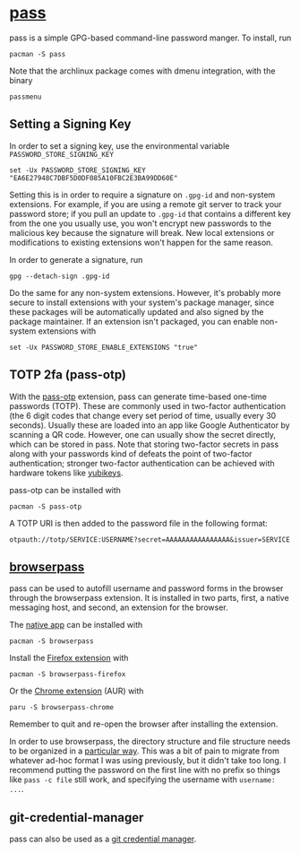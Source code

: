 # [pass](https://www.passwordstore.org/)

pass is a simple GPG-based command-line password manger. To install, run
```shell
pacman -S pass
```
Note that the archlinux package comes with dmenu integration, with the binary
```shell
passmenu
```

## Setting a Signing Key

In order to set a signing key, use the
environmental variable `PASSWORD_STORE_SIGNING_KEY`
```fish
set -Ux PASSWORD_STORE_SIGNING_KEY "EA6E27948C7DBF5D0DF085A10FBC2E3BA99DD60E"
```
Setting this is in order to require a signature on `.gpg-id` and non-system
extensions. For example, if you are using a remote git server to track your
password store; if you pull an update to `.gpg-id` that contains a different
key from the one you usually use, you won't encrypt new passwords to the
malicious key because the signature will break. New local extensions or
modifications to existing extensions won't happen for the same reason.

In order to generate a signature, run
```shell
gpg --detach-sign .gpg-id
```
Do the same for any non-system extensions. However, it's probably more secure
to install extensions with your system's package manager, since these packages
will be automatically updated and also signed by the package maintainer. If an
extension isn't packaged, you can enable non-system extensions with
```fish
set -Ux PASSWORD_STORE_ENABLE_EXTENSIONS "true"
```

## TOTP 2fa (pass-otp)

With the [pass-otp](https://github.com/tadfisher/pass-otp) extension, pass
can generate time-based one-time passwords (TOTP). These are commonly used
in two-factor authentication (the 6 digit codes that change every set period
of time, usually every 30 seconds). Usually these are loaded into an app
like Google Authenticator by scanning a QR code. However, one can usually
show the secret directly, which can be stored in pass. Note that storing
two-factor secrets in pass along with your passwords kind of defeats the
point of two-factor authentication; stronger two-factor authentication can
be achieved with hardware tokens like [yubikeys](https://www.yubico.com/).

pass-otp can be installed with
```shell
pacman -S pass-otp
```
A TOTP URI is then added to the password file in the following format:
```text
otpauth://totp/SERVICE:USERNAME?secret=AAAAAAAAAAAAAAAA&issuer=SERVICE
```

## [browserpass](https://github.com/browserpass/browserpass-extension)

pass can be used to autofill username and password forms in the browser
through the browserpass extension. It is installed in two parts, first,
a native messaging host, and second, an extension for the browser.

The [native app](https://github.com/browserpass/browserpass-native)
can be installed with
```shell
pacman -S browserpass
```
Install the [Firefox
extension](https://github.com/browserpass/browserpass-extension) with
```shell
pacman -S browserpass-firefox
```
Or the [Chrome
extension](https://github.com/browserpass/browserpass-extension) (AUR) with
```shell
paru -S browserpass-chrome
```
Remember to quit and re-open the browser after installing the extension.

In order to use browserpass, the directory structure and file structure
needs to be organized in a [particular way](
https://github.com/browserpass/browserpass-extension#organizing-password-store).
This was a bit of pain to migrate from whatever ad-hoc format I was using
previously, but it didn't take too long. I recommend putting the password
on the first line with no prefix so things like `pass -c file` still work,
and specifying the username with `username: ...`.

## git-credential-manager

pass can also be used as a [git credential manager](./git.md).

